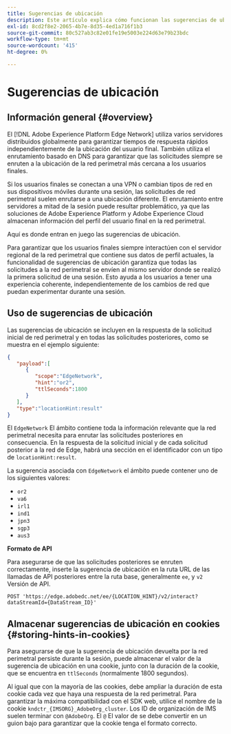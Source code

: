```yaml
---
title: Sugerencias de ubicación
description: Este artículo explica cómo funcionan las sugerencias de ubicación en la API del servidor de red perimetral, de modo que las solicitudes de los usuarios finales siempre se puedan enrutar al mismo servidor.
exl-id: 8cd2f8e2-2065-4b7e-8d35-4ed1a716f1b3
source-git-commit: 80c527ab3c82e01fe19e5003e224d63e79b23bdc
workflow-type: tm+mt
source-wordcount: '415'
ht-degree: 0%

---
```


# Sugerencias de ubicación

## Información general {#overview}

El [!DNL Adobe Experience Platform Edge Network] utiliza varios servidores distribuidos globalmente para garantizar tiempos de respuesta rápidos independientemente de la ubicación del usuario final. También utiliza el enrutamiento basado en DNS para garantizar que las solicitudes siempre se enruten a la ubicación de la red perimetral más cercana a los usuarios finales.

Si los usuarios finales se conectan a una VPN o cambian tipos de red en sus dispositivos móviles durante una sesión, las solicitudes de red perimetral suelen enrutarse a una ubicación diferente. El enrutamiento entre servidores a mitad de la sesión puede resultar problemático, ya que las soluciones de Adobe Experience Platform y Adobe Experience Cloud almacenan información del perfil del usuario final en la red perimetral.

Aquí es donde entran en juego las sugerencias de ubicación.

Para garantizar que los usuarios finales siempre interactúen con el servidor regional de la red perimetral que contiene sus datos de perfil actuales, la funcionalidad de sugerencias de ubicación garantiza que todas las solicitudes a la red perimetral se envíen al mismo servidor donde se realizó la primera solicitud de una sesión. Esto ayuda a los usuarios a tener una experiencia coherente, independientemente de los cambios de red que puedan experimentar durante una sesión.

## Uso de sugerencias de ubicación

Las sugerencias de ubicación se incluyen en la respuesta de la solicitud inicial de red perimetral y en todas las solicitudes posteriores, como se muestra en el ejemplo siguiente:

```json
{
   "payload":[
      {
         "scope":"EdgeNetwork",
         "hint":"or2",
         "ttlSeconds":1800
      }
   ],
   "type":"locationHint:result"
}
```

El `EdgeNetwork` El ámbito contiene toda la información relevante que la red perimetral necesita para enrutar las solicitudes posteriores en consecuencia. En la respuesta de la solicitud inicial y de cada solicitud posterior a la red de Edge, habrá una sección en el identificador con un tipo de `locationHint:result`.

La sugerencia asociada con `EdgeNetwork` el ámbito puede contener uno de los siguientes valores:

* `or2`
* `va6`
* `irl1`
* `ind1`
* `jpn3`
* `sgp3`
* `aus3`

**Formato de API**

Para asegurarse de que las solicitudes posteriores se enruten correctamente, inserte la sugerencia de ubicación en la ruta URL de las llamadas de API posteriores entre la ruta base, generalmente `ee`, y `v2` Versión de API.

```http
POST 'https://edge.adobedc.net/ee/{LOCATION_HINT}/v2/interact?dataStreamId={DataStream_ID}'
```

## Almacenar sugerencias de ubicación en cookies {#storing-hints-in-cookies}

Para asegurarse de que la sugerencia de ubicación devuelta por la red perimetral persiste durante la sesión, puede almacenar el valor de la sugerencia de ubicación en una cookie, junto con la duración de la cookie, que se encuentra en `ttlSeconds` (normalmente 1800 segundos).

Al igual que con la mayoría de las cookies, debe ampliar la duración de esta cookie cada vez que haya una respuesta de la red perimetral. Para garantizar la máxima compatibilidad con el SDK web, utilice el nombre de la cookie `kndctr_{IMSORG}_AdobeOrg_cluster`. Los ID de organización de IMS suelen terminar con `@AdobeOrg`. El `@` El valor de se debe convertir en un guion bajo para garantizar que la cookie tenga el formato correcto.
